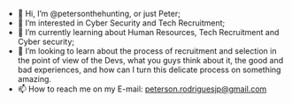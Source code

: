 - 👋 Hi, I’m @petersonthehunting, or just Peter;
- 👀 I’m interested in Cyber Security and Tech Recruitment;
- 🌱 I’m currently learning about Human Resources, Tech Recruitment and Cyber security;
- 💞️ I’m looking to learn about the process of recruitment and selection in the point of view of the Devs, what you guys think about it, the good and bad experiences, and how can I turn this delicate process on something amazing. 
- 📫 How to reach me on my E-mail: peterson.rodriguesjp@gmail.com

<!---
petersonthehunting/petersonthehunting is a ✨ special ✨ repository because its `README.md` (this file) appears on your GitHub profile.
You can click the Preview link to take a look at your changes.
--->
